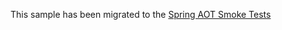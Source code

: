 This sample has been migrated to
the [Spring AOT Smoke Tests](https://github.com/spring-projects/spring-aot-smoke-tests/tree/main/security-thymeleaf)
